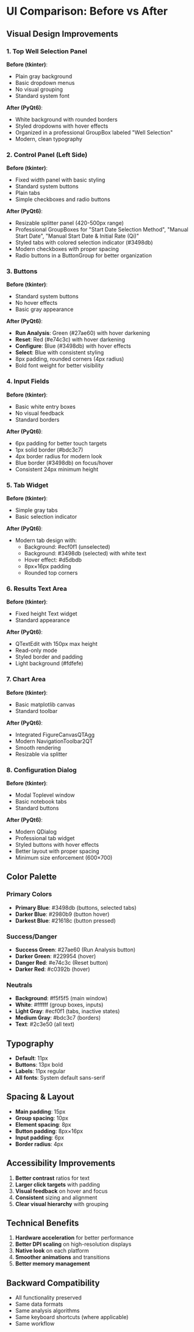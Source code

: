# UI Comparison: Before vs After

## Visual Design Improvements

### 1. Top Well Selection Panel
**Before (tkinter)**:
- Plain gray background
- Basic dropdown menus
- No visual grouping
- Standard system font

**After (PyQt6)**:
- White background with rounded borders
- Styled dropdowns with hover effects
- Organized in a professional GroupBox labeled "Well Selection"
- Modern, clean typography

### 2. Control Panel (Left Side)
**Before (tkinter)**:
- Fixed width panel with basic styling
- Standard system buttons
- Plain tabs
- Simple checkboxes and radio buttons

**After (PyQt6)**:
- Resizable splitter panel (420-500px range)
- Professional GroupBoxes for "Start Date Selection Method", "Manual Start Date", "Manual Start Date & Initial Rate (Qi)"
- Styled tabs with colored selection indicator (#3498db)
- Modern checkboxes with proper spacing
- Radio buttons in a ButtonGroup for better organization

### 3. Buttons
**Before (tkinter)**:
- Standard system buttons
- No hover effects
- Basic gray appearance

**After (PyQt6)**:
- **Run Analysis**: Green (#27ae60) with hover darkening
- **Reset**: Red (#e74c3c) with hover darkening
- **Configure**: Blue (#3498db) with hover effects
- **Select**: Blue with consistent styling
- 8px padding, rounded corners (4px radius)
- Bold font weight for better visibility

### 4. Input Fields
**Before (tkinter)**:
- Basic white entry boxes
- No visual feedback
- Standard borders

**After (PyQt6)**:
- 6px padding for better touch targets
- 1px solid border (#bdc3c7)
- 4px border radius for modern look
- Blue border (#3498db) on focus/hover
- Consistent 24px minimum height

### 5. Tab Widget
**Before (tkinter)**:
- Simple gray tabs
- Basic selection indicator

**After (PyQt6)**:
- Modern tab design with:
  - Background: #ecf0f1 (unselected)
  - Background: #3498db (selected) with white text
  - Hover effect: #d5dbdb
  - 8px×16px padding
  - Rounded top corners

### 6. Results Text Area
**Before (tkinter)**:
- Fixed height Text widget
- Standard appearance

**After (PyQt6)**:
- QTextEdit with 150px max height
- Read-only mode
- Styled border and padding
- Light background (#fdfefe)

### 7. Chart Area
**Before (tkinter)**:
- Basic matplotlib canvas
- Standard toolbar

**After (PyQt6)**:
- Integrated FigureCanvasQTAgg
- Modern NavigationToolbar2QT
- Smooth rendering
- Resizable via splitter

### 8. Configuration Dialog
**Before (tkinter)**:
- Modal Toplevel window
- Basic notebook tabs
- Standard buttons

**After (PyQt6)**:
- Modern QDialog
- Professional tab widget
- Styled buttons with hover effects
- Better layout with proper spacing
- Minimum size enforcement (600×700)

## Color Palette

### Primary Colors
- **Primary Blue**: #3498db (buttons, selected tabs)
- **Darker Blue**: #2980b9 (button hover)
- **Darkest Blue**: #21618c (button pressed)

### Success/Danger
- **Success Green**: #27ae60 (Run Analysis button)
- **Darker Green**: #229954 (hover)
- **Danger Red**: #e74c3c (Reset button)
- **Darker Red**: #c0392b (hover)

### Neutrals
- **Background**: #f5f5f5 (main window)
- **White**: #ffffff (group boxes, inputs)
- **Light Gray**: #ecf0f1 (tabs, inactive states)
- **Medium Gray**: #bdc3c7 (borders)
- **Text**: #2c3e50 (all text)

## Typography
- **Default**: 11px
- **Buttons**: 13px bold
- **Labels**: 11px regular
- **All fonts**: System default sans-serif

## Spacing & Layout
- **Main padding**: 15px
- **Group spacing**: 10px
- **Element spacing**: 8px
- **Button padding**: 8px×16px
- **Input padding**: 6px
- **Border radius**: 4px

## Accessibility Improvements
1. **Better contrast** ratios for text
2. **Larger click targets** with padding
3. **Visual feedback** on hover and focus
4. **Consistent** sizing and alignment
5. **Clear visual hierarchy** with grouping

## Technical Benefits
1. **Hardware acceleration** for better performance
2. **Better DPI scaling** on high-resolution displays
3. **Native look** on each platform
4. **Smoother animations** and transitions
5. **Better memory management**

## Backward Compatibility
- All functionality preserved
- Same data formats
- Same analysis algorithms
- Same keyboard shortcuts (where applicable)
- Same workflow

